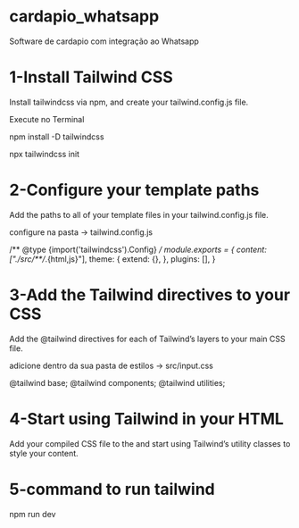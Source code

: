 # cardapio_whatsapp
 Software de cardapio com integração ao Whatsapp

# 1-Install Tailwind CSS
Install tailwindcss via npm, and create your tailwind.config.js file.

Execute no Terminal

npm install -D tailwindcss

npx tailwindcss init

# 2-Configure your template paths
Add the paths to all of your template files in your tailwind.config.js file.

configure na pasta -> tailwind.config.js

/** @type {import('tailwindcss').Config} */
module.exports = {
  content: ["./src/**/*.{html,js}"],
  theme: {
    extend: {},
  },
  plugins: [],
}

# 3-Add the Tailwind directives to your CSS
Add the @tailwind directives for each of Tailwind’s layers to your main CSS file.

adicione dentro da sua pasta de estilos -> src/input.css

@tailwind base;
@tailwind components;
@tailwind utilities;

# 4-Start using Tailwind in your HTML
Add your compiled CSS file to the <head> and start using Tailwind’s utility classes to style your content.

<link href="./output.css" rel="stylesheet">

# 5-command to run tailwind
npm run dev
